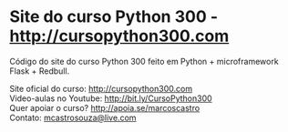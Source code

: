 # Site do curso Python 300 - http://cursopython300.com
Código do site do curso Python 300 feito em Python + microframework Flask + Redbull.

Site oficial do curso: http://cursopython300.com <br/>
Video-aulas no Youtube: http://bit.ly/CursoPython300 <br/>
Quer apoiar o curso? http://apoia.se/marcoscastro <br/>
Contato: mcastrosouza@live.com
